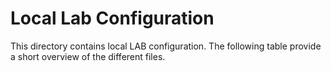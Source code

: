 # Local Lab Configuration

This directory contains local LAB configuration. The following table provide a short overview of the different files.
